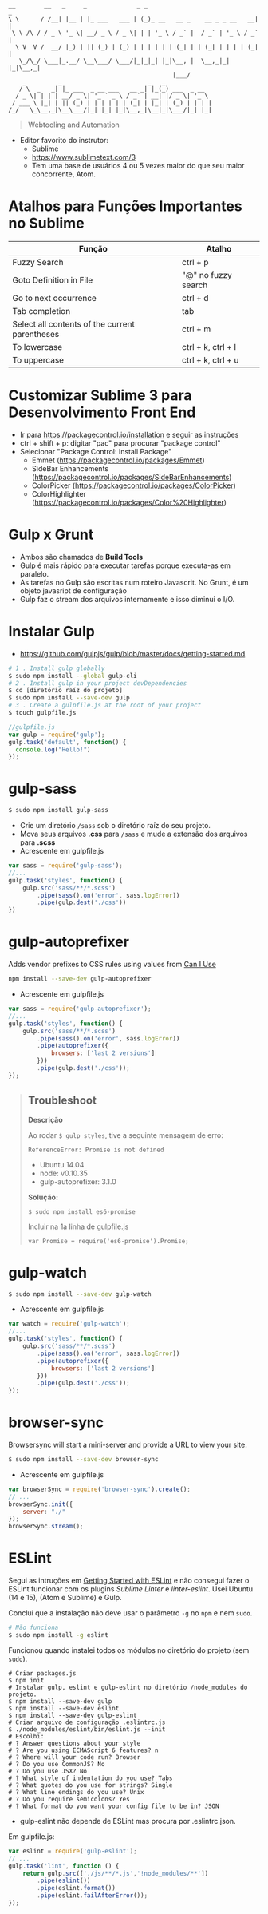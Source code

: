     __        __   _     _              _ _                               _ 
    \ \      / /__| |__ | |_ ___   ___ | (_)_ __   __ _    __ _ _ __   __| |
     \ \ /\ / / _ \ '_ \| __/ _ \ / _ \| | | '_ \ / _` |  / _` | '_ \ / _` |
      \ V  V /  __/ |_) | || (_) | (_) | | | | | | (_| | | (_| | | | | (_| |
       \_/\_/ \___|_.__/ \__\___/ \___/|_|_|_| |_|\__, |  \__,_|_| |_|\__,_|
                                                  |___/                     
        _         _                        _   _             
       / \  _   _| |_ ___  _ __ ___   __ _| |_(_) ___  _ __  
      / _ \| | | | __/ _ \| '_ ` _ \ / _` | __| |/ _ \| '_ \ 
     / ___ \ |_| | || (_) | | | | | | (_| | |_| | (_) | | | |
    /_/   \_\__,_|\__\___/|_| |_| |_|\__,_|\__|_|\___/|_| |_|
    
> Webtooling and Automation

- Editor favorito do instrutor:
    - Sublime
    - https://www.sublimetext.com/3
    - Tem uma base de usuários 4 ou 5 vezes maior do que seu maior concorrente, Atom.

# Atalhos para Funções Importantes no Sublime

| Função                  | Atalho              |
|-------------------------|---------------------|
| Fuzzy Search            | ctrl + p            |
| Goto Definition in File | "@" no fuzzy search | 
| Go to next occurrence   | ctrl + d            |
| Tab completion          | tab                 |
| Select all contents of the current parentheses | ctrl + m |
| To lowercase            | ctrl + k, ctrl + l  |
| To uppercase            | ctrl + k, ctrl + u  |

# Customizar Sublime 3 para Desenvolvimento Front End

- Ir para https://packagecontrol.io/installation e seguir as instruções
- ctrl + shift + p: digitar "pac" para procurar "package control"
- Selecionar "Package Control: Install Package"
  - Emmet (https://packagecontrol.io/packages/Emmet)
  - SideBar Enhancements (https://packagecontrol.io/packages/SideBarEnhancements)
  - ColorPicker (https://packagecontrol.io/packages/ColorPicker)
  - ColorHighlighter (https://packagecontrol.io/packages/Color%20Highlighter)

# Gulp x Grunt

- Ambos são chamados de __Build Tools__
- Gulp é mais rápido para executar tarefas porque executa-as em paralelo.
- As tarefas no Gulp são escritas num roteiro Javascrit. No Grunt, é um objeto javasript de configuração
- Gulp faz o stream dos arquivos internamente e isso diminui o I/O.

# Instalar Gulp

- https://github.com/gulpjs/gulp/blob/master/docs/getting-started.md

```bash
# 1 . Install gulp globally
$ sudo npm install --global gulp-cli 
# 2 . Install gulp in your project devDependencies
$ cd [diretório raíz do projeto]
$ sudo npm install --save-dev gulp
# 3 . Create a gulpfile.js at the root of your project
$ touch gulpfile.js
```

```javascript
//gulpfile.js
var gulp = require('gulp');
gulp.task('default', function() {
  console.log("Hello!")
});
```

# gulp-sass

```bash
$ sudo npm install gulp-sass
```

- Crie um diretório ```/sass``` sob o diretório raíz do seu projeto. 
- Mova seus arquivos __.css__ para ```/sass``` e mude a extensão dos arquivos para __.scss__
- Acrescente em gulpfile.js
```javascript
var sass = require('gulp-sass');
//...
gulp.task('styles', function() {
    gulp.src('sass/**/*.scss')
        .pipe(sass().on('error', sass.logError))
        .pipe(gulp.dest('./css'))
})
```

# gulp-autoprefixer

Adds vendor prefixes to CSS rules using values from [Can I Use](http://caniuse.com/#cats=CSS)

```bash
npm install --save-dev gulp-autoprefixer
```

- Acrescente em gulpfile.js
```javascript
var sass = require('gulp-autoprefixer');
//...
gulp.task('styles', function() {
	gulp.src('sass/**/*.scss')
		.pipe(sass().on('error', sass.logError))
		.pipe(autoprefixer({
			browsers: ['last 2 versions']
		}))
		.pipe(gulp.dest('./css'));
});
```

> ## Troubleshoot
> **Descrição**
> 
> Ao rodar ```$ gulp styles```, tive a seguinte mensagem de erro: 
> 
> ```ReferenceError: Promise is not defined```
> - Ubuntu 14.04
> - node: v0.10.35
> - gulp-autoprefixer: 3.1.0
> 
> **Solução:**
> 
> ```$ sudo npm install es6-promise```
> 
> Incluir na 1a linha de gulpfile.js
> 
> ```var Promise = require('es6-promise').Promise;```

# gulp-watch

```bash
$ sudo npm install --save-dev gulp-watch
```

- Acrescente em gulpfile.js
```javascript
var watch = require('gulp-watch');
//...
gulp.task('styles', function() {
	gulp.src('sass/**/*.scss')
		.pipe(sass().on('error', sass.logError))
		.pipe(autoprefixer({
			browsers: ['last 2 versions']
		}))
		.pipe(gulp.dest('./css'));
});
```

# browser-sync

Browsersync will start a mini-server and provide a URL to view your site.

```bash
$ sudo npm install --save-dev browser-sync
```

- Acrescente em gulpfile.js
```javascript
var browserSync = require('browser-sync').create();
// ...
browserSync.init({
    server: "./"
});
browserSync.stream();
```
 
# ESLint

Segui as intruções em [Getting Started with ESLint](http://eslint.org/docs/user-guide/getting-started) 
e não consegui fazer o ESLint funcionar com os plugins _Sublime Linter_ e _linter-eslint_. 
Usei Ubuntu (14 e 15), (Atom e Sublime) e Gulp. 

Concluí que a instalação não deve usar o parâmetro ```-g``` no ```npm``` e nem 
```sudo```. 

```bash
# Não funciona 
$ sudo npm install -g eslint
```

Funcionou quando instalei todos os módulos no diretório do projeto (sem ```sudo```).

```
# Criar packages.js
$ npm init
# Instalar gulp, eslint e gulp-eslint no diretório /node_modules do projeto. 
$ npm install --save-dev gulp
$ npm install --save-dev eslint 
$ npm install --save-dev gulp-eslint
# Criar arquivo de configuração .eslintrc.js
$ ./node_modules/eslint/bin/eslint.js --init
# Escolhi: 
# ? Answer questions about your style
# ? Are you using ECMAScript 6 features? n
# ? Where will your code run? Browser
# ? Do you use CommonJS? No
# ? Do you use JSX? No
# ? What style of indentation do you use? Tabs
# ? What quotes do you use for strings? Single
# ? What line endings do you use? Unix
# ? Do you require semicolons? Yes
# ? What format do you want your config file to be in? JSON
```

- gulp-eslint não depende de ESLint mas procura por .eslintrc.json.

Em gulpfile.js: 
```javascript
var eslint = require('gulp-eslint');
// ...
gulp.task('lint', function () {
    return gulp.src(['./js/**/*.js','!node_modules/**'])
        .pipe(eslint())
        .pipe(eslint.format())
        .pipe(eslint.failAfterError());
});
```